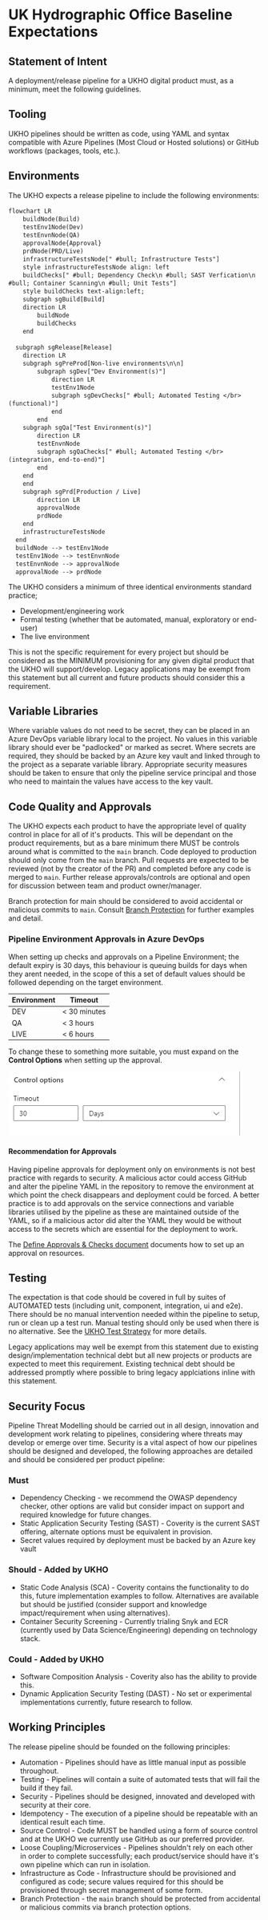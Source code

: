 # UK Hydrographic Office Baseline Expectations

## Statement of Intent

A deployment/release pipeline for a UKHO digital product must, as a minimum, meet the following guidelines.

## Tooling

UKHO pipelines should be written as code, using YAML and syntax compatible with Azure Pipelines (Most Cloud or Hosted solutions) or GitHub workflows (packages, tools, etc.).

## Environments

The UKHO expects a release pipeline to include the following environments:

```mermaid
flowchart LR
    buildNode(Build)
    testEnv1Node(Dev)
    testEnvnNode(QA)
    approvalNode{Approval}
    prdNode(PRD/Live)
    infrastructureTestsNode[" #bull; Infrastructure Tests"]
    style infrastructureTestsNode align: left
    buildChecks[" #bull; Dependency Check\n #bull; SAST Verfication\n #bull; Container Scanning\n #bull; Unit Tests"]
    style buildChecks text-align:left; 
    subgraph sgBuild[Build]
    direction LR
        buildNode
        buildChecks
    end

  subgraph sgRelease[Release]
    direction LR
    subgraph sgPreProd[Non-live environments\n\n]
        subgraph sgDev["Dev Environment(s)"]
            direction LR
            testEnv1Node
            subgraph sgDevChecks[" #bull; Automated Testing </br>(functional)"]
            end 
        end
    subgraph sgQa["Test Environment(s)"]
        direction LR
        testEnvnNode
        subgraph sgQaChecks[" #bull; Automated Testing </br>(integration, end-to-end)"]
        end 
    end
    end
    subgraph sgPrd[Production / Live]
        direction LR
        approvalNode
        prdNode
    end
    infrastructureTestsNode
  end
  buildNode --> testEnv1Node
  testEnv1Node --> testEnvnNode
  testEnvnNode --> approvalNode
  approvalNode --> prdNode
```

The UKHO considers a minimum of three identical environments standard practice;

- Development/engineering work
- Formal testing (whether that be automated, manual, exploratory or end-user)
- The live environment

This is not the specific requirement for every project but should be considered as the MINIMUM provisioning for any given digital product that the UKHO will support/develop. Legacy applications may be exempt from this statement but all current and future products should consider this a requirement.

## Variable Libraries

Where variable values do not need to be secret, they can be placed in an Azure DevOps variable library local to the project. No values in this variable library should ever be "padlocked" or marked as secret. Where secrets are required, they should be backed by an Azure key vault and linked through to the project as a separate variable library. Appropriate security measures should be taken to ensure that only the pipeline service principal and those who need to maintain the values have access to the key vault.

## Code Quality and Approvals

The UKHO expects each product to have the appropriate level of quality control in place for all of it's products. This will be dependant on the product requirements, but as a bare minimum there MUST be controls around what is committed to the `main` branch. Code deployed to production should only come from the `main` branch. Pull requests are expected to be reviewed (not by the creator of the PR) and completed before any code is merged to `main`. Further release approvals/controls are optional and open for discussion between team and product owner/manager.

Branch protection for main should be considered to avoid accidental or malicious commits to `main`. Consult [Branch Protection](BranchProtection.md) for further examples and detail.

### Pipeline Environment Approvals in Azure DevOps

When setting up checks and approvals on a Pipeline Environment; the default expiry is 30 days, this behaviour is queuing builds for days when they arent needed, in the scope of this a set of default values should be followed depending on the target environment.

| Environment | Timeout |
|-------------|---------|
| DEV | < 30 minutes |
| QA | < 3 hours |
| LIVE | < 6 hours |

To change these to something more suitable, you must expand on the **Control Options** when setting up the approval.

![Pipeline Environment - Approval and Checks - Control Options](../Resources/control-options.png)

#### Recommendation for Approvals

Having pipeline approvals for deployment only on environments is not best practice with regards to security. A malicious actor could access GitHub and alter the pipeline YAML in the repository to remove the environment at which point the check disappears and deployment could be forced. A better practice is to add approvals on the service connections and variable libraries utilised by the pipeline as these are maintained outside of the YAML, so if a malicious actor did alter the YAML they would be without access to the secrets which are essential for the deployment to work.

The [Define Approvals & Checks document](https://learn.microsoft.com/en-us/azure/devops/pipelines/process/approvals?view=azure-devops&tabs=check-pass) documents how to set up an approval on resources.

## Testing

The expectation is that code should be covered in full by suites of AUTOMATED tests (including unit, component, integration, ui and e2e). There should be no manual intervention needed within the pipeline to setup, run or clean up a test run. Manual testing should only be used when there is no alternative. See the [UKHO Test Strategy](https://docs.ukho.dev/quality-assurance/test-strategy/) for more details.

Legacy applications may well be exempt from this statement due to existing design/implementation technical debt but all new projects or products are expected to meet this requirement. Existing technical debt should be addressed promptly where possible to bring legacy applciations inline with this statement.

## Security Focus

Pipeline Threat Modelling should be carried out in all design, innovation and development work relating to pipelines, considering where threats may develop or emerge over time. Security is a vital aspect of how our pipelines should be designed and developed, the following approaches are detailed and should be considered per product pipeline:

### Must

- Dependency Checking - we recommend the OWASP dependency checker, other options are valid but consider impact on support and required knowledge for future changes.
- Static Application Security Testing (SAST) - Coverity is the current SAST offering, alternate options must be equivalent in provision.
- Secret values required by deployment must be backed by an Azure key vault

### Should - Added by UKHO

- Static Code Analysis (SCA) - Coverity contains the functionality to do this, future implementation examples to follow. Alternatives are available but should be justified (consider support and knowledge impact/requirement when using alternatives).
- Container Security Screening - Currently trialing Snyk and ECR (currently used by Data Science/Engineering) depending on technology stack.

### Could - Added by UKHO

- Software Composition Analysis - Coverity also has the ability to provide this.
- Dynamic Application Security Testing (DAST) - No set or experimental implementations currently, future research to follow.

## Working Principles

The release pipeline should be founded on the following principles:

- Automation - Pipelines should have as little manual input as possible throughout.
- Testing - Pipelines will contain a suite of automated tests that will fail the build if they fail.
- Security - Pipelines should be designed, innovated and developed with security at their core.
- Idempotency - The execution of a pipeline should be repeatable with an identical result each time.
- Source Control - Code MUST be handled using a form of source control and at the UKHO we currently use GitHub as our preferred provider.
- Loose Coupling/Microservices - Pipelines shouldn't rely on each other in order to complete successfully; each product/service should have it's own pipeline which can run in isolation.
- Infrastructure as Code - Infrastructure should be provisioned and configured as code; secure values required for this should be provisioned through secret management of some form.
- Branch Protection - the `main` branch should be protected from accidental or malicious commits via branch protection options.
